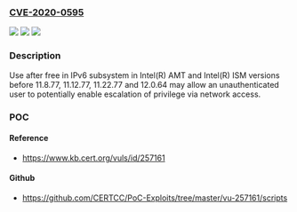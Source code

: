### [CVE-2020-0595](https://cve.mitre.org/cgi-bin/cvename.cgi?name=CVE-2020-0595)
![](https://img.shields.io/static/v1?label=Product&message=Intel(R)%20AMT%20and%20Intel(R)%20ISM&color=blue)
![](https://img.shields.io/static/v1?label=Version&message=n%2Fa&color=blue)
![](https://img.shields.io/static/v1?label=Vulnerability&message=Escalation%20of%20Privilege&color=brighgreen)

### Description

Use after free in IPv6 subsystem in Intel(R) AMT and Intel(R) ISM versions before 11.8.77, 11.12.77, 11.22.77 and 12.0.64 may allow an unauthenticated user to potentially enable escalation of privilege via network access.

### POC

#### Reference
- https://www.kb.cert.org/vuls/id/257161

#### Github
- https://github.com/CERTCC/PoC-Exploits/tree/master/vu-257161/scripts

